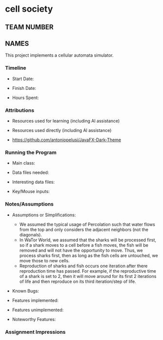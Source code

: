 # cell society
## TEAM NUMBER
## NAMES


This project implements a cellular automata simulator.

### Timeline

 * Start Date: 

 * Finish Date: 

 * Hours Spent:



### Attributions

 * Resources used for learning (including AI assistance)
 
 * Resources used directly (including AI assistance)
- https://github.com/antoniopelusi/JavaFX-Dark-Theme

### Running the Program

 * Main class:

 * Data files needed: 

 * Interesting data files:

 * Key/Mouse inputs:



### Notes/Assumptions

 * Assumptions or Simplifications:
   * We assumed the typical usage of Percolation such that water flows from the top and only considers the adjacent neighbors (not the diagonals).
   * In WaTor World, we assumed that the sharks will be processed first, so if a shark moves to a cell before a fish moves, the fish will be removed and will not have the opportunity to move. Thus, we process sharks first, then as long as the fish cells are untouched, we move those to new cells.
   * Reproduction of sharks and fish occurs one iteration after there reproduction time has passed. For example, if the reproductive time of a shark is set to 2, then it will move around for its first 2 iterations of life and then reproduce on its third iteration/step of life.

 * Known Bugs:

 * Features implemented:

 * Features unimplemented:

 * Noteworthy Features:



### Assignment Impressions


